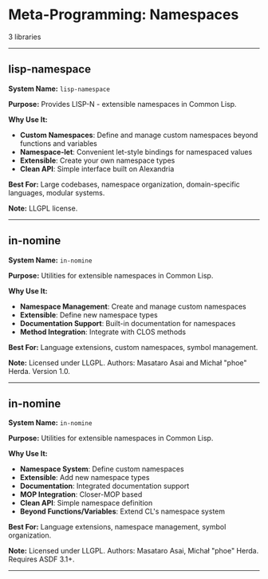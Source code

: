 # Meta-Programming: Namespaces

3 libraries

---

## lisp-namespace

**System Name:** `lisp-namespace`

**Purpose:** Provides LISP-N - extensible namespaces in Common Lisp.

**Why Use It:**
- **Custom Namespaces**: Define and manage custom namespaces beyond functions and variables
- **Namespace-let**: Convenient let-style bindings for namespaced values
- **Extensible**: Create your own namespace types
- **Clean API**: Simple interface built on Alexandria

**Best For:** Large codebases, namespace organization, domain-specific languages, modular systems.

**Note:** LLGPL license.

---


## in-nomine

**System Name:** `in-nomine`

**Purpose:** Utilities for extensible namespaces in Common Lisp.

**Why Use It:**
- **Namespace Management**: Create and manage custom namespaces
- **Extensible**: Define new namespace types
- **Documentation Support**: Built-in documentation for namespaces
- **Method Integration**: Integrate with CLOS methods

**Best For:** Language extensions, custom namespaces, symbol management.

**Note:** Licensed under LLGPL. Authors: Masataro Asai and Michał "phoe" Herda. Version 1.0.

---


## in-nomine

**System Name:** `in-nomine`

**Purpose:** Utilities for extensible namespaces in Common Lisp.

**Why Use It:**
- **Namespace System**: Define custom namespaces
- **Extensible**: Add new namespace types
- **Documentation**: Integrated documentation support
- **MOP Integration**: Closer-MOP based
- **Clean API**: Simple namespace definition
- **Beyond Functions/Variables**: Extend CL's namespace system

**Best For:** Language extensions, namespace management, symbol organization.

**Note:** Licensed under LLGPL. Authors: Masataro Asai, Michał "phoe" Herda. Requires ASDF 3.1+.

---



